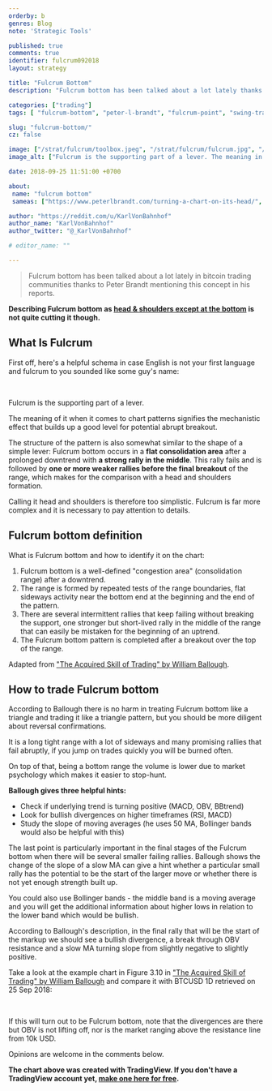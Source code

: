 ```yaml
---
orderby: b
genres: Blog
note: 'Strategic Tools'

published: true
comments: true
identifier: fulcrum092018
layout: strategy

title: "Fulcrum Bottom"
description: "Fulcrum bottom has been talked about a lot lately thanks to mentions in Peter Brandt's reports. Describing it as 'head & shoulders except at the bottom' is not quite cutting it though."

categories: ["trading"]
tags: [ "fulcrum-bottom", "peter-l-brandt", "fulcrum-point", "swing-trading", "trading-strategy", "crypto-trading", "bitfinex", "independent-reserve"]

slug: "fulcrum-bottom/"
cz: false

image: ["/strat/fulcrum/toolbox.jpeg", "/strat/fulcrum/fulcrum.jpg", "/strat/fulcrum/fulcrum-btcusd.png"]
image_alt: ["Fulcrum is the supporting part of a lever. The meaning in its use to describe chart patterns signifies the mechanistic effect that makes a good level for potential abrupt breakout."]

date: 2018-09-25 11:51:00 +0700

about:
 name: "fulcrum bottom"
 sameas: ["https://www.peterlbrandt.com/turning-a-chart-on-its-head/", "https://www.investopedia.com/terms/f/fulcrumpoint.asp"]

author: "https://reddit.com/u/KarlVonBahnhof"
author_name: "KarlVonBahnhof"
author_twitter: "@_KarlVonBahnhof"

# editor_name: ""

---
```


> Fulcrum bottom has been talked about a lot lately in bitcoin trading communities thanks to Peter Brandt mentioning this concept in his reports.

**Describing Fulcrum bottom as [head & shoulders except at the bottom](https://www.reddit.com/r/BitcoinMarkets/comments/9iew7e/daily_discussion_monday_september_24_2018/e6j8irp/) is not quite cutting it though.**

## What Is Fulcrum

First off, here's a helpful schema in case English is not your first language and fulcrum to you sounded like some guy's name:

<figure class="clear"><amp-img itemprop="image" src="{{ page.image[1] }}" alt="{{ page.title }}" layout="responsive" width="720px" height="509px"></amp-img></figure>
<br>

Fulcrum is the supporting part of a lever.

The meaning of it when it comes to chart patterns signifies the mechanistic effect that builds up a good level for potential abrupt breakout.

The structure of the pattern is also somewhat similar to the shape of a simple lever: Fulcrum bottom occurs in a **flat consolidation area** after a prolonged downtrend with **a strong rally in the middle**. This rally fails and is followed by **one or more weaker rallies before the final breakout** of the range, which makes for the comparison with a head and shoulders formation.

Calling it head and shoulders is therefore too simplistic. Fulcrum is far more complex and it is necessary to pay attention to details.

## Fulcrum bottom definition

What is Fulcrum bottom and how to identify it on the chart:

1. Fulcrum bottom is a well-defined "congestion area" (consolidation range) after a downtrend.
2. The range is formed by repeated tests of the range boundaries, flat sideways activity near the bottom end at the beginning and the end of the pattern.
3. There are several intermittent rallies that keep failing without breaking the support, one stronger but short-lived rally in the middle of the range that can easily be mistaken for the beginning of an uptrend.
4. The Fulcrum bottom pattern is completed after a breakout over the top of the range.

Adapted from ["The Acquired Skill of Trading" by William Ballough](https://books.google.de/books?id=6ONZDQAAQBAJ&lpg=PP43&vq=fulcrum&hl=en&pg=PP43#v=snippet&q=fulcrum&f=false).

## How to trade Fulcrum bottom

According to Ballough there is no harm in treating Fulcrum bottom like a triangle and trading it like a triangle pattern, but you should be more diligent about reversal confirmations.

It is a long tight range with a lot of sideways and many promising rallies that fail abruptly, if you jump on trades quickly you will be burned often.

On top of that, being a bottom range the volume is lower due to market psychology which makes it easier to stop-hunt.

**Ballough gives three helpful hints:**

* Check if underlying trend is turning positive (MACD, OBV, BBtrend)
* Look for bullish divergences on higher timeframes (RSI, MACD)
* Study the slope of moving averages (he uses 50 MA, Bollinger bands would also be helpful with this)

The last point is particularly important in the final stages of the Fulcrum bottom when there will be several smaller failing rallies. Ballough shows the change of the slope of a slow MA can give a hint whether a particular small rally has the potential to be the start of the larger move or whether there is not yet enough strength built up.

You could also use Bollinger bands - the middle band is a moving average and you will get the additional information about higher lows in relation to the lower band which would be bullish.

According to Ballough's description, in the final rally that will be the start of the markup we should see a bullish divergence, a break through OBV resistance and a slow MA turning slope from slightly negative to slightly positive.

Take a look at the example chart in Figure 3.10 in ["The Acquired Skill of Trading" by William Ballough](https://books.google.de/books?id=6ONZDQAAQBAJ&lpg=PP43&vq=fulcrum&hl=en&pg=PP43#v=snippet&q=fulcrum&f=false) and compare it with BTCUSD 1D retrieved on 25 Sep 2018:

<figure class="clear"><amp-img itemprop="image" src="{{ page.image[2] }}" alt="{{ page.title }}" layout="responsive" width="1350px" height="750px"></amp-img></figure>
<br>

If this will turn out to be Fulcrum bottom, note that the divergences are there but OBV is not lifting off, nor is the market ranging above the resistance line from 10k USD.

Opinions are welcome in the comments below.

**The chart above was created with TradingView. If you don't have a TradingView account yet, [make one here for free](http://bit.ly/at-tvd-eth).**
